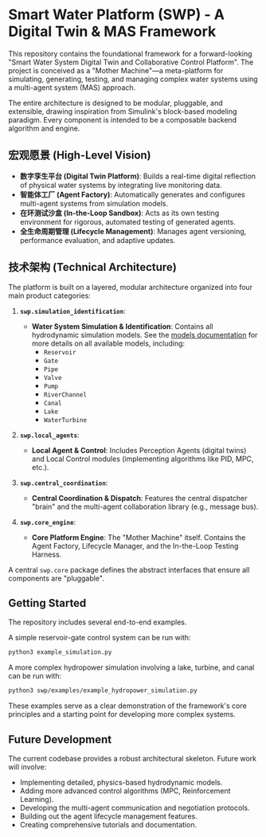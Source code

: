 # Smart Water Platform (SWP) - A Digital Twin & MAS Framework

This repository contains the foundational framework for a forward-looking "Smart Water System Digital Twin and Collaborative Control Platform". The project is conceived as a "Mother Machine"—a meta-platform for simulating, generating, testing, and managing complex water systems using a multi-agent system (MAS) approach.

The entire architecture is designed to be modular, pluggable, and extensible, drawing inspiration from Simulink's block-based modeling paradigm. Every component is intended to be a composable backend algorithm and engine.

## 宏观愿景 (High-Level Vision)

- **数字孪生平台 (Digital Twin Platform)**: Builds a real-time digital reflection of physical water systems by integrating live monitoring data.
- **智能体工厂 (Agent Factory)**: Automatically generates and configures multi-agent systems from simulation models.
- **在环测试沙盒 (In-the-Loop Sandbox)**: Acts as its own testing environment for rigorous, automated testing of generated agents.
- **全生命周期管理 (Lifecycle Management)**: Manages agent versioning, performance evaluation, and adaptive updates.

## 技术架构 (Technical Architecture)

The platform is built on a layered, modular architecture organized into four main product categories:

1.  **`swp.simulation_identification`**:
    - **Water System Simulation & Identification**: Contains all hydrodynamic simulation models. See the [models documentation](./docs/models) for more details on all available models, including:
        - `Reservoir`
        - `Gate`
        - `Pipe`
        - `Valve`
        - `Pump`
        - `RiverChannel`
        - `Canal`
        - `Lake`
        - `WaterTurbine`

2.  **`swp.local_agents`**:
    - **Local Agent & Control**: Includes Perception Agents (digital twins) and Local Control modules (implementing algorithms like PID, MPC, etc.).

3.  **`swp.central_coordination`**:
    - **Central Coordination & Dispatch**: Features the central dispatcher "brain" and the multi-agent collaboration library (e.g., message bus).

4.  **`swp.core_engine`**:
    - **Core Platform Engine**: The "Mother Machine" itself. Contains the Agent Factory, Lifecycle Manager, and the In-the-Loop Testing Harness.

A central `swp.core` package defines the abstract interfaces that ensure all components are "pluggable".

## Getting Started

The repository includes several end-to-end examples.

A simple reservoir-gate control system can be run with:
```bash
python3 example_simulation.py
```

A more complex hydropower simulation involving a lake, turbine, and canal can be run with:
```bash
python3 swp/examples/example_hydropower_simulation.py
```

These examples serve as a clear demonstration of the framework's core principles and a starting point for developing more complex systems.

## Future Development

The current codebase provides a robust architectural skeleton. Future work will involve:
- Implementing detailed, physics-based hydrodynamic models.
- Adding more advanced control algorithms (MPC, Reinforcement Learning).
- Developing the multi-agent communication and negotiation protocols.
- Building out the agent lifecycle management features.
- Creating comprehensive tutorials and documentation.
